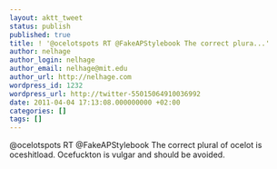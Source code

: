 ```yaml
---
layout: aktt_tweet
status: publish
published: true
title: ! '@ocelotspots RT @FakeAPStylebook The correct plura...'
author: nelhage
author_login: nelhage
author_email: nelhage@mit.edu
author_url: http://nelhage.com
wordpress_id: 1232
wordpress_url: http://twitter-55015064910036992
date: 2011-04-04 17:13:08.000000000 +02:00
categories: []
tags: []
---
```

@ocelotspots RT @FakeAPStylebook The correct plural of ocelot is oceshitload. Ocefuckton is vulgar and should be avoided.
